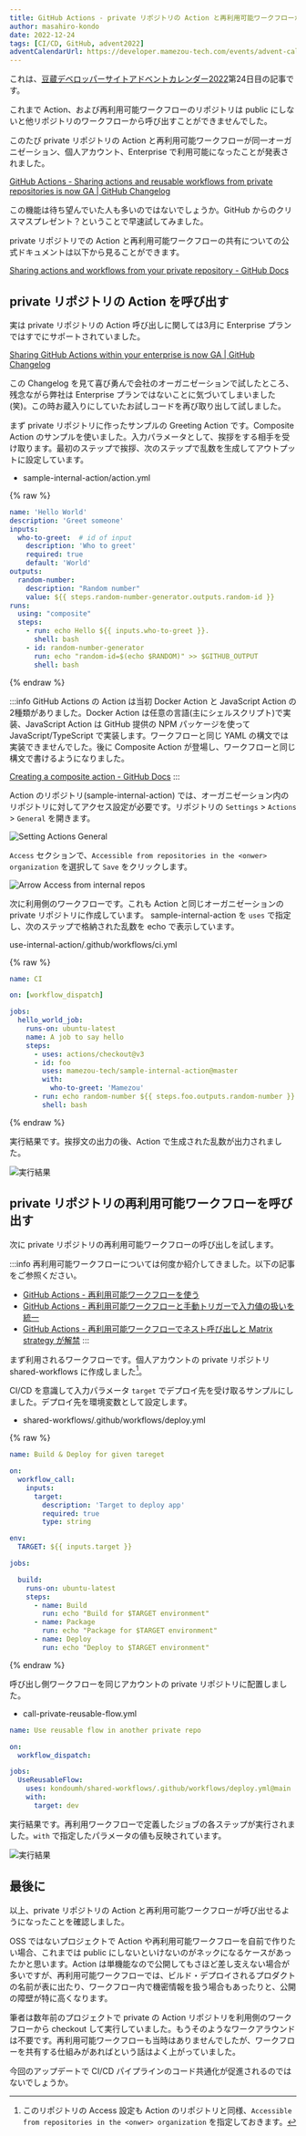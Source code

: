 ```yaml
---
title: GitHub Actions - private リポジトリの Action と再利用可能ワークフローが呼び出しが可能に
author: masahiro-kondo
date: 2022-12-24
tags: [CI/CD, GitHub, advent2022]
adventCalendarUrl: https://developer.mamezou-tech.com/events/advent-calendar/2022/
---
```


これは、[豆蔵デベロッパーサイトアドベントカレンダー2022](https://developer.mamezou-tech.com/events/advent-calendar/2022/)第24日目の記事です。

これまで Action、および再利用可能ワークフローのリポジトリは public にしないと他リポジトリのワークフローから呼び出すことができませんでした。

このたび private リポジトリの Action と再利用可能ワークフローが同一オーガニゼーション、個人アカウント、Enterprise で利用可能になったことが発表されました。

[GitHub Actions - Sharing actions and reusable workflows from private repositories is now GA | GitHub Changelog](https://github.blog/changelog/2022-12-14-github-actions-sharing-actions-and-reusable-workflows-from-private-repositories-is-now-ga/)

この機能は待ち望んでいた人も多いのではないでしょうか。GitHub からのクリスマスプレゼント？ということで早速試してみました。

private リポジトリでの Action と再利用可能ワークフローの共有についての公式ドキュメントは以下から見ることができます。

[Sharing actions and workflows from your private repository - GitHub Docs](https://docs.github.com/en/actions/creating-actions/sharing-actions-and-workflows-from-your-private-repository)


## private リポジトリの Action を呼び出す

実は private リポジトリの Action 呼び出しに関しては3月に Enterprise プランではすでにサポートされていました。

[Sharing GitHub Actions within your enterprise is now GA | GitHub Changelog](https://github.blog/changelog/2022-03-04-sharing-github-actions-within-your-enterprise-is-now-ga/)

この Changelog を見て喜び勇んで会社のオーガニゼーションで試したところ、残念ながら弊社は Enterprise プランではないことに気づいてしまいました(笑)。この時お蔵入りにしていたお試しコードを再び取り出して試しました。

まず private リポジトリに作ったサンプルの Greeting Action です。Composite Action のサンプルを使いました。入力パラメータとして、挨拶をする相手を受け取ります。最初のステップで挨拶、次のステップで乱数を生成してアウトプットに設定しています。

- sample-internal-action/action.yml

{% raw %}
```yaml
name: 'Hello World'
description: 'Greet someone'
inputs:
  who-to-greet:  # id of input
    description: 'Who to greet'
    required: true
    default: 'World'
outputs:
  random-number:
    description: "Random number"
    value: ${{ steps.random-number-generator.outputs.random-id }}
runs:
  using: "composite"
  steps:
    - run: echo Hello ${{ inputs.who-to-greet }}.
      shell: bash
    - id: random-number-generator
      run: echo "random-id=$(echo $RANDOM)" >> $GITHUB_OUTPUT
      shell: bash
```
{% endraw %}

:::info
GitHub Actions の Action は当初 Docker Action と JavaScript Action の2種類がありました。Docker Action は任意の言語(主にシェルスクリプト)で実装、JavaScript Action は GitHub 提供の NPM パッケージを使って JavaScript/TypeScript で実装します。ワークフローと同じ YAML の構文では実装できませんでした。後に Composite Action が登場し、ワークフローと同じ構文で書けるようになりました。

[Creating a composite action - GitHub Docs](https://docs.github.com/en/actions/creating-actions/creating-a-composite-action)
:::

Action のリポジトリ(sample-internal-action) では、オーガニゼーション内のリポジトリに対してアクセス設定が必要です。リポジトリの `Settings` > `Actions` > `General` を開きます。

![Setting Actions General](https://i.gyazo.com/60bda484696fbb660ca1f1fbf8bd0183.png)

`Access` セクションで、`Accessible from repositories in the <onwer> organization` を選択して `Save` をクリックします。

![Arrow Access from internal repos](https://i.gyazo.com/6e5b2abd0079806fc68feac70483f163.png)

次に利用側のワークフローです。これも Action と同じオーガニゼーションの private リポジトリに作成しています。 sample-internal-action を `uses` で指定し、次のステップで格納された乱数を echo で表示しています。

use-internal-action/.github/workflows/ci.yml

{% raw %}
```yaml
name: CI

on: [workflow_dispatch]

jobs:
  hello_world_job:
    runs-on: ubuntu-latest
    name: A job to say hello
    steps:
      - uses: actions/checkout@v3
      - id: foo
        uses: mamezou-tech/sample-internal-action@master
        with:
          who-to-greet: 'Mamezou'
      - run: echo random-number ${{ steps.foo.outputs.random-number }}
        shell: bash
```
{% endraw %}

実行結果です。挨拶文の出力の後、Action で生成された乱数が出力されました。

![実行結果](https://i.gyazo.com/6fdbc49554f262d04dafea37eadfdc7b.png)

## private リポジトリの再利用可能ワークフローを呼び出す

次に private リポジトリの再利用可能ワークフローの呼び出しを試します。

:::info
再利用可能ワークフローについては何度か紹介してきました。以下の記事をご参照ください。

- [GitHub Actions - 再利用可能ワークフローを使う](/blogs/2022/03/08/github-actions-reuse-workflows/)
- [GitHub Actions - 再利用可能ワークフローと手動トリガーで入力値の扱いを統一](/blogs/2022/06/11/github-actions-inputs-unified/)
- [GitHub Actions - 再利用可能ワークフローでネスト呼び出しと Matrix strategy が解禁](/blogs/2022/08/25/github-actions-reusable-workflow-renewal/)
:::

まず利用されるワークフローです。個人アカウントの private リポジトリ shared-workflows に作成しました[^1]。

[^1]: このリポジトリの Access 設定も Action のリポジトリと同様、`Accessible from repositories in the <onwer> organization` を指定しておきます。

CI/CD を意識して入力パラメータ `target` でデプロイ先を受け取るサンプルにしました。デプロイ先を環境変数として設定します。

- shared-workflows/.github/workflows/deploy.yml

{% raw %}
```yaml
name: Build & Deploy for given tareget

on:
  workflow_call:
    inputs:
      target:
        description: 'Target to deploy app'
        required: true
        type: string

env:
  TARGET: ${{ inputs.target }}

jobs:

  build:
    runs-on: ubuntu-latest
    steps:
      - name: Build
        run: echo "Build for $TARGET environment"
      - name: Package
        run: echo "Package for $TARGET environment"
      - name: Deploy
        run: echo "Deploy to $TARGET environment"
```
{% endraw %}

呼び出し側ワークフローを同じアカウントの private リポジトリに配置しました。

- call-private-reusable-flow.yml

```yaml
name: Use reusable flow in another private repo

on:
  workflow_dispatch:

jobs:
  UseReusableFlow:
    uses: kondoumh/shared-workflows/.github/workflows/deploy.yml@main
    with:
      target: dev
```

実行結果です。再利用ワークフローで定義したジョブの各ステップが実行されました。`with` で指定したパラメータの値も反映されています。

![実行結果](https://i.gyazo.com/7f9fef6319e74461539c6fdc83e013f0.png)

## 最後に
以上、private リポジトリの Action と再利用可能ワークフローが呼び出せるようになったことを確認しました。

OSS ではないプロジェクトで Action や再利用可能ワークフローを自前で作りたい場合、これまでは public にしないといけないのがネックになるケースがあったかと思います。Action は単機能なので公開してもさほど差し支えない場合が多いですが、再利用可能ワークフローでは、ビルド・デプロイされるプロダクトの名前が表に出たり、ワークフロー内で機密情報を扱う場合もあったりと、公開の障壁が特に高くなります。

筆者は数年前のプロジェクトで private の Action リポジトリを利用側のワークフローから checkout して実行していました。もうそのようなワークアラウンドは不要です。再利用可能ワークフローも当時はありませんでしたが、ワークフローを共有する仕組みがあればという話はよく上がっていました。

今回のアップデートで CI/CD パイプラインのコード共通化が促進されるのではないでしょうか。
